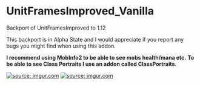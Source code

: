 # UnitFramesImproved_Vanilla
Backport of UnitFramesImproved to 1.12

This backport is in Alpha State and I would appreciate if you report any bugs you might find when using this addon.

<b>I recommend using MobInfo2 to be able to see mobs health/mana etc.</b>
<b>To be able to see Class Portraits I use an addon called ClassPortraits.</b>

<a href="http://imgur.com/lxRT50u"><img src="http://i.imgur.com/lxRT50u.png" title="source: imgur.com" /></a>
<a href="http://imgur.com/JQDP23p"><img src="http://i.imgur.com/JQDP23p.png" title="source: imgur.com" /></a>
